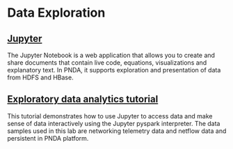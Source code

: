 # Data Exploration

## [Jupyter](../repos/example-applications/jupyter-notebooks/README.md)

The Jupyter Notebook is a web application that allows you to create and share documents that contain live code, equations, visualizations and explanatory text. In PNDA, it supports exploration and presentation of data from HDFS and HBase.

## [Exploratory data analytics tutorial](lab.md)

This tutorial demonstrates how to use Jupyter to access data and make sense of data interactively using the Jupyter pyspark interpreter. The data samples used in this lab are networking telemetry data and netflow data and persistent in PNDA platform.
